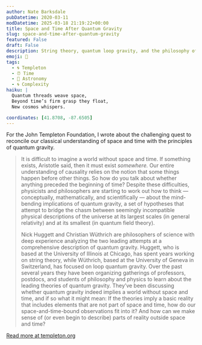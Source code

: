 ```yaml
---
author: Nate Barksdale
pubDatetime: 2020-03-11
modDatetime: 2025-03-18 21:19:22+00:00
title: Space and Time After Quantum Gravity
slug: space-and-time-after-quantum-gravity
featured: False
draft: False
description: String theory, quantum loop gravity, and the philosophy of describing the indescribable
emoji: 🌌
tags:
  - 🌀 Templeton
  - ⏰ Time
  - 🌌 Astronomy
  - 🌀 Complexity
haiku: |
  Quantum threads weave space,  
  Beyond time’s firm grasp they float,  
  New cosmos whispers.

coordinates: [41.8708, -87.6505]
---
```


For the John Templeton Foundation, I wrote about the challenging quest to reconcile our classical understanding of space and time with the principles of quantum gravity.

> It is difficult to imagine a world without space and time. If something exists, Aristotle said, then it must exist _somewhere._ Our entire understanding of causality relies on the notion that some things happen before other things. So how do you talk about whether anything preceded the beginning of time? Despite these difficulties, physicists and philosophers are starting to work out how to think — conceptually, mathematically, and scientifically — about the mind-bending implications of quantum gravity, a set of hypotheses that attempt to bridge the chasm between seemingly incompatible physical descriptions of the universe at its largest scales (in general relativity) and at its smallest (in quantum field theory).
>
> Nick Huggett and Christian Wüthrich are philosophers of science with deep experience analyzing the two leading attempts at a comprehensive description of quantum gravity. Huggett, who is based at the University of Illinois at Chicago, has spent years working on string theory, while Wüthrich, based at the University of Geneva in Switzerland, has focused on loop quantum gravity. Over the past several years they have been organizing gatherings of professors, postdocs, and students of philosophy and physics to learn about the leading theories of quantum gravity. They’ve been discussing whether quantum gravity indeed implies a world without space and time, and if so what it might mean: If the theories imply a basic reality that includes elements that are not part of space and time, how do our space-and-time-bound observations fit into it? And how can we make sense of (or even begin to describe) parts of reality outside space and time?

[Read more at templeton.org](https://www.templeton.org/grant/space-and-time-after-quantum-gravity-2)
